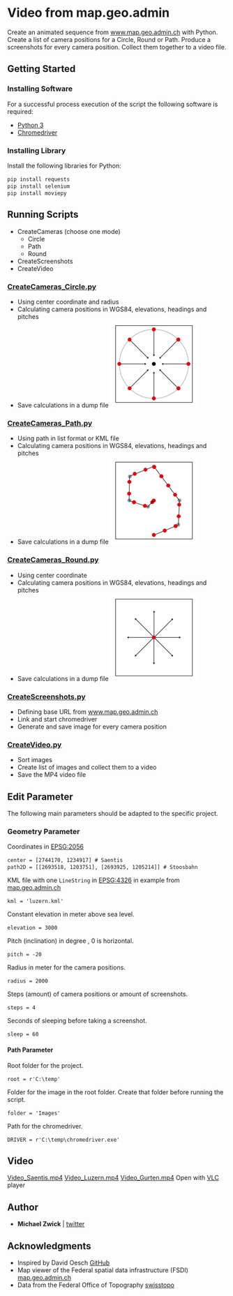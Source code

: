 # Video from map.geo.admin
Create an animated sequence from www.map.geo.admin.ch with Python. Create a list of camera positions for a Circle, Round or Path. Produce a screenshots for every camera position. Collect them together to a video file.

## Getting Started

### Installing Software
For a successful process execution of the script the following software is required:
- [Python 3](https://www.python.org/downloads)
- [Chromedriver](http://chromedriver.chromium.org/downloads)

### Installing Library
Install the following libraries for Python:
```
pip install requests
pip install selenium
pip install moviepy
```

## Running Scripts
- CreateCameras (choose one mode)
  - Circle
  - Path
  - Round
- CreateScreenshots
- CreateVideo

### [CreateCameras_Circle.py](CreateCameras_Circle.py)
- Using center coordinate and radius
- Calculating camera positions in WGS84, elevations, headings and pitches
- Save calculations in a dump file
![Image Circle](https://raw.githubusercontent.com/michaelzwick/MapGeoAdmin_Video/master/Mode_Circle.png "Circle")

### [CreateCameras_Path.py](CreateCameras_Path.py)
- Using path in list format or KML file
- Calculating camera positions in WGS84, elevations, headings and pitches
- Save calculations in a dump file
![Image Path](https://raw.githubusercontent.com/michaelzwick/MapGeoAdmin_Video/master/Mode_Path.png "Path")

### [CreateCameras_Round.py](CreateCameras_Round.py)
- Using center coordinate
- Calculating camera positions in WGS84, elevations, headings and pitches
- Save calculations in a dump file
![Image Round](https://raw.githubusercontent.com/michaelzwick/MapGeoAdmin_Video/master/Mode_Round.png "Round")

### [CreateScreenshots.py](CreateScreenshots.py)
- Defining base URL from www.map.geo.admin.ch
- Link and start chromedriver
- Generate and save image for every camera position 

### [CreateVideo.py](CreateVideo.py)
- Sort images
- Create list of images and collect them to a video
- Save the MP4 video file

## Edit Parameter
The following main parameters should be adapted to the specific project.

### Geometry Parameter
Coordinates  in [EPSG:2056](http://spatialreference.org/ref/epsg/ch1903-lv95/)
```
center = [2744170, 1234917] # Saentis
path2D = [[2693518, 1203751], [2693925, 1205214]] # Stoosbahn
```
KML file with one `LineString` in [EPSG:4326](http://spatialreference.org/ref/epsg/wgs-84/) in example from [map.geo.admin.ch](https://map.geo.admin.ch)
```
kml = 'luzern.kml'
```
Constant elevation in meter above sea level.
```
elevation = 3000
```
Pitch (inclination) in degree , 0 is horizontal.
```
pitch = -20
```
Radius in meter for the camera positions.
```
radius = 2000
```
Steps (amount) of camera positions or amount of screenshots.
```
steps = 4
```
Seconds of sleeping before taking a screenshot.
```
sleep = 60
```

#### Path Parameter
Root folder for the project.
```
root = r'C:\temp'
```
Folder for the image in the root folder. Create that folder before running the script.
```
folder = 'Images'
```
Path for the chromedriver.
```
DRIVER = r'C:\temp\chromedriver.exe'
```

## Video
[Video_Saentis.mp4](Video_Saentis.mp4)
[Video_Luzern.mp4](Video_Luzern.mp4)
[Video_Gurten.mp4](Video_Gurten.mp4)
Open with [VLC](https://www.videolan.org) player

## Author
* **Michael Zwick** | [twitter](https://twitter.com/zwickmichael)


## Acknowledgments
* Inspired by David Oesch [GitHub](https://github.com/davidoesch)
* Map viewer of the Federal spatial data infrastructure (FSDI) [map.geo.admin.ch](https://map.geo.admin.ch)
* Data from the Federal Office of Topography [swisstopo](https://swisstopo.ch)